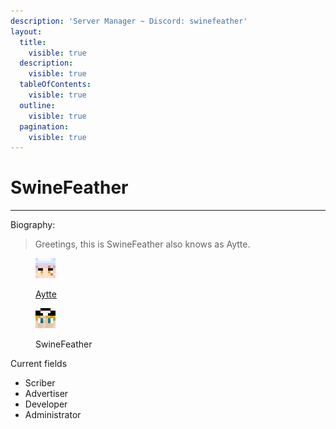 ```yaml
---
description: 'Server Manager ~ Discord: swinefeather'
layout:
  title:
    visible: true
  description:
    visible: true
  tableOfContents:
    visible: true
  outline:
    visible: true
  pagination:
    visible: true
---
```


# SwineFeather

***

Biography:

> Greetings, this is SwineFeather also knows as Aytte.
>
>

<div>

<figure><img src="../../.gitbook/assets/Aytte.png" alt=""><figcaption><p><a href="../../the-world/civilization/towns/finland-region/garvia/garvian-residents/aytte.md">Aytte</a></p></figcaption></figure>

 

<figure><img src="../../.gitbook/assets/SwineFeather.png" alt=""><figcaption><p>SwineFeather</p></figcaption></figure>

</div>

Current fields

* Scriber
* Advertiser
* Developer
* Administrator

